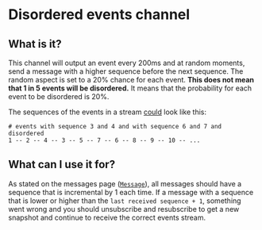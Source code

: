 # Disordered events channel

## What is it?

This channel will output an event every 200ms and at random moments, send a message with a higher sequence before the next sequence.
The random aspect is set to a 20% chance for each event. **This does not mean that 1 in 5 events will be disordered.** It means that the probability for each event to be disordered is 20%.

The sequences of the events in a stream <u>could</u> look like this:

```
# events with sequence 3 and 4 and with sequence 6 and 7 and disordered
1 -- 2 -- 4 -- 3 -- 5 -- 7 -- 6 -- 8 -- 9 -- 10 -- ...
```

## What can I use it for?

As stated on the messages page ([`Message`](../../3-message.md)), all messages should have a sequence that is incremental by 1 each time. If a message with a sequence that is lower or higher than the `last received sequence + 1`, something went wrong and you should unsubscribe and resubscribe to get a new snapshot and continue to receive the correct events stream.
